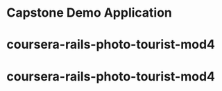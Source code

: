 # Capstone Demo Application
# coursera-rails-photo-tourist-mod4
# coursera-rails-photo-tourist-mod4
